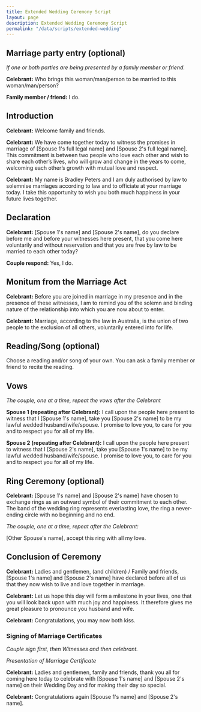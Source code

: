 ```yaml
---
title: Extended Wedding Ceremony Script
layout: page
description: Extended Wedding Ceremony Script
permalink: "/data/scripts/extended-wedding"
---
```


## Marriage party entry (optional)

*If one or both parties are being presented by a family member or friend.*

**Celebrant:** Who brings this woman/man/person to be married to this woman/man/person?

**Family member / friend:** I do.

## Introduction

**Celebrant:** Welcome family and friends.

**Celebrant:** We have come together today to witness the promises in marriage of \[Spouse 1's full legal name] and \[Spouse 2's full legal name]. This commitment is between two people who love each other and wish to share each other’s lives, who will grow and change in the years to come, welcoming each other’s growth with mutual love and respect.

**Celebrant:** My name is Bradley Peters and I am duly authorised by law to solemnise marriages according to law and to officiate at your marriage today. I take this opportunity to wish you both much happiness in your future lives together.

## Declaration

**Celebrant:** \[Spouse 1's name] and \[Spouse 2's name], do you declare before me and before your witnesses here present, that you come here voluntarily and without reservation and that you are free by law to be married to each other today?

**Couple respond:** Yes, I do.

## Monitum from the Marriage Act

**Celebrant:** Before you are joined in marriage in my presence and in the presence of these witnesses, I am to remind you of the solemn and binding nature of the relationship into which you are now about to enter.

**Celebrant:** Marriage, according to the law in Australia, is the union of two people to the exclusion of all others, voluntarily entered into for life.

## Reading/Song (optional)

Choose a reading and/or song of your own. You can ask a family member or friend to recite the reading.

## Vows

*The couple, one at a time, repeat the vows after the Celebrant*

**Spouse 1 (repeating after Celebrant):** I call upon the people here present to witness that I \[Spouse 1's name], take you \[Spouse 2's name] to be my lawful wedded husband/wife/spouse. I promise to love you, to care for you and to respect you for all of my life.

**Spouse 2 (repeating after Celebrant):** I call upon the people here present to witness that I \[Spouse 2's name], take you \[Spouse 1's name] to be my lawful wedded husband/wife/spouse. I promise to love you, to care for you and to respect you for all of my life.

## Ring Ceremony (optional)

**Celebrant:** \[Spouse 1's name] and \[Spouse 2's name] have chosen to exchange rings as an outward symbol of their commitment to each other. The band of the wedding ring represents everlasting love, the ring a never-ending circle with no beginning and no end.

*The couple, one at a time, repeat after the Celebrant:*

\[Other Spouse's name], accept this ring with all my love.

## Conclusion of Ceremony

**Celebrant:** Ladies and gentlemen, (and children) / Family and friends, \[Spouse 1's name] and \[Spouse 2's name] have declared before all of us that they now wish to live and love together in marriage.

**Celebrant:** Let us hope this day will form a milestone in your lives, one that you will look back upon with much joy and happiness. It therefore gives me great pleasure to pronounce you husband and wife.

**Celebrant:** Congratulations, you may now both kiss.

### Signing of Marriage Certificates

*Couple sign first, then Witnesses and then celebrant.*

*Presentation of Marriage Certificate*

**Celebrant:** Ladies and gentlemen, family and friends, thank you all for coming here today to celebrate with \[Spouse 1's name] and \[Spouse 2's name] on their Wedding Day and for making their day so special. 

**Celebrant:** Congratulations again \[Spouse 1's name] and \[Spouse 2's name].
